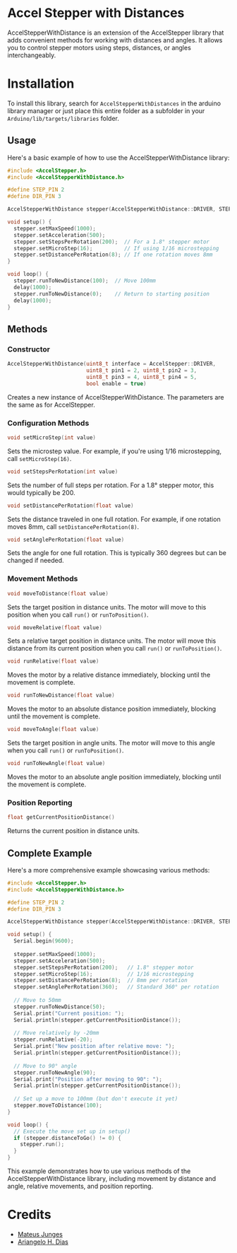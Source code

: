 # Accel Stepper with Distances

AccelStepperWithDistance is an extension of the AccelStepper library that adds convenient methods for working with distances and angles. It allows you to control stepper motors using steps, distances, or angles interchangeably.

# Installation

To install this library, search for `AccelStepperWithDistances` in the arduino library manager or just place this entire folder as a subfolder in your
`Arduino/lib/targets/libraries` folder.


## Usage

Here's a basic example of how to use the AccelStepperWithDistance library:

```cpp
#include <AccelStepper.h>
#include <AccelStepperWithDistance.h>

#define STEP_PIN 2
#define DIR_PIN 3

AccelStepperWithDistance stepper(AccelStepperWithDistance::DRIVER, STEP_PIN, DIR_PIN);

void setup() {
  stepper.setMaxSpeed(1000);
  stepper.setAcceleration(500);
  stepper.setStepsPerRotation(200);  // For a 1.8° stepper motor
  stepper.setMicroStep(16);          // If using 1/16 microstepping
  stepper.setDistancePerRotation(8); // If one rotation moves 8mm
}

void loop() {
  stepper.runToNewDistance(100);  // Move 100mm
  delay(1000);
  stepper.runToNewDistance(0);    // Return to starting position
  delay(1000);
}
```

## Methods

### Constructor

```cpp
AccelStepperWithDistance(uint8_t interface = AccelStepper::DRIVER, 
                         uint8_t pin1 = 2, uint8_t pin2 = 3, 
                         uint8_t pin3 = 4, uint8_t pin4 = 5, 
                         bool enable = true)
```

Creates a new instance of AccelStepperWithDistance. The parameters are the same as for AccelStepper.

### Configuration Methods

```cpp
void setMicroStep(int value)
```
Sets the microstep value. For example, if you're using 1/16 microstepping, call `setMicroStep(16)`.

```cpp
void setStepsPerRotation(int value)
```
Sets the number of full steps per rotation. For a 1.8° stepper motor, this would typically be 200.

```cpp
void setDistancePerRotation(float value)
```
Sets the distance traveled in one full rotation. For example, if one rotation moves 8mm, call `setDistancePerRotation(8)`.

```cpp
void setAnglePerRotation(float value)
```
Sets the angle for one full rotation. This is typically 360 degrees but can be changed if needed.

### Movement Methods

```cpp
void moveToDistance(float value)
```
Sets the target position in distance units. The motor will move to this position when you call `run()` or `runToPosition()`.

```cpp
void moveRelative(float value)
```
Sets a relative target position in distance units. The motor will move this distance from its current position when you call `run()` or `runToPosition()`.

```cpp
void runRelative(float value)
```
Moves the motor by a relative distance immediately, blocking until the movement is complete.

```cpp
void runToNewDistance(float value)
```
Moves the motor to an absolute distance position immediately, blocking until the movement is complete.

```cpp
void moveToAngle(float value)
```
Sets the target position in angle units. The motor will move to this angle when you call `run()` or `runToPosition()`.

```cpp
void runToNewAngle(float value)
```
Moves the motor to an absolute angle position immediately, blocking until the movement is complete.

### Position Reporting

```cpp
float getCurrentPositionDistance()
```
Returns the current position in distance units.

## Complete Example

Here's a more comprehensive example showcasing various methods:

```cpp
#include <AccelStepper.h>
#include <AccelStepperWithDistance.h>

#define STEP_PIN 2
#define DIR_PIN 3

AccelStepperWithDistance stepper(AccelStepperWithDistance::DRIVER, STEP_PIN, DIR_PIN);

void setup() {
  Serial.begin(9600);
  
  stepper.setMaxSpeed(1000);
  stepper.setAcceleration(500);
  stepper.setStepsPerRotation(200);   // 1.8° stepper motor
  stepper.setMicroStep(16);           // 1/16 microstepping
  stepper.setDistancePerRotation(8);  // 8mm per rotation
  stepper.setAnglePerRotation(360);   // Standard 360° per rotation
  
  // Move to 50mm
  stepper.runToNewDistance(50);
  Serial.print("Current position: ");
  Serial.println(stepper.getCurrentPositionDistance());
  
  // Move relatively by -20mm
  stepper.runRelative(-20);
  Serial.print("New position after relative move: ");
  Serial.println(stepper.getCurrentPositionDistance());
  
  // Move to 90° angle
  stepper.runToNewAngle(90);
  Serial.print("Position after moving to 90°: ");
  Serial.println(stepper.getCurrentPositionDistance());
  
  // Set up a move to 100mm (but don't execute it yet)
  stepper.moveToDistance(100);
}

void loop() {
  // Execute the move set up in setup()
  if (stepper.distanceToGo() != 0) {
    stepper.run();
  }
}
```

This example demonstrates how to use various methods of the AccelStepperWithDistance library, including movement by distance and angle, relative movements, and position reporting.


# Credits
- [Mateus Junges][me]
- [Ariangelo H. Dias][ariangelo]

[me]: https://twitter.com/mateusjungess
[ariangelo]: https://github.com/ariangelo
